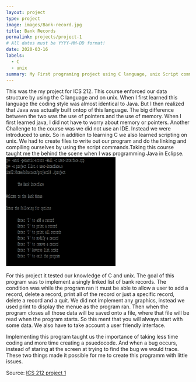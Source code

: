 ```yaml
---
layout: project
type: project
image: images/Bank-record.jpg
title: Bank Records
permalink: projects/project-1
# All dates must be YYYY-MM-DD format!
date: 2020-03-16
labels:
  - C
  - unix
summary: My First programing project using C language, unix Script commands, and makefiles.
---
```


This was the my project for ICS 212. This course enforced our data structure by using the C language and on unix. When I first learned this language the coding style was almost identical to Java. But I then realized that Java was actually built ontop of this language. The big difference between the two was the use of pointers and the use of memory. When I first learned java, I did not have to worry about memory or pointers. Another Challenge to the course was we did not use an IDE. Instead we were introduced to unix. So in addition to learning C we also learned scripting on unix. We had to create files to write out our program and do the linking and compiling ourselves by using the script commands.Taking this course taught me the behind the scene when I was programming Java in Eclipse. 
<img class="ui medium right floated rounded image" src="../images/example-project1.PNG">

For this project it tested our knowledge of C and unix. The goal of this program was to implement a singly linked list of bank records. The condition was while the program ran it must be able to allow a user to add a record, delete a record, print all of the record or just a specific record, delete a record and a quit. We did not implement any graphics, instead we used print to display the menue as the program ran. Then when the program closes all those data will be saved onto a file, where that file will be read when the program starts. So this ment that you will always start with some data. We also have to take account a user friendly interface.

Implementing this program taught us the importance of taking less time coding and more time creating a psuedocode. And when a bug occurs, instead of staring at the screen at trying to find the bug we would trace. These two things made it possible for me to create this programm with little issues.


Source: <a href="https://github.com/buccatm/ICS212-C"><i class="large github icon "></i>ICS 212 project 1</a>





